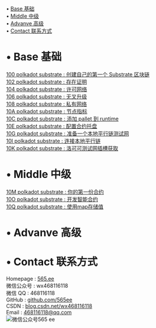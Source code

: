 • [Base 基础](#index1)  
• [Middle 中级](#index2)  
• [Advanve 高级](#index3)  
• [Contact 联系方式](#index99)  

# <span id='index1'>• Base 基础</span>  
 [100 polkadot substrate : 创建自己的第一个 Substrate 区块链](https://github.com/565ee/Substrate_CN/blob/main/100%20polkadot%20substrate%20:%20%E5%88%9B%E5%BB%BA%E8%87%AA%E5%B7%B1%E7%9A%84%E7%AC%AC%E4%B8%80%E4%B8%AA%20Substrate%20%E5%8C%BA%E5%9D%97%E9%93%BE.md)   
[102 polkadot substrate : 存在证明](https://github.com/565ee/Substrate_CN/blob/main/102%20polkadot%20substrate%20:%20%E5%AD%98%E5%9C%A8%E8%AF%81%E6%98%8E.md)   
[104 polkadot substrate : 许可网络](https://github.com/565ee/Substrate_CN/blob/main/104%20polkadot%20substrate%20:%20%E8%AE%B8%E5%8F%AF%E7%BD%91%E7%BB%9C.md)   
[106 polkadot substrate : 无叉升级](https://github.com/565ee/Substrate_CN/blob/main/106%20polkadot%20substrate%20:%20%E6%97%A0%E5%8F%89%E5%8D%87%E7%BA%A7.md)   
[108 polkadot substrate : 私有网络](https://github.com/565ee/Substrate_CN/blob/main/108%20polkadot%20substrate%20:%20%E7%A7%81%E6%9C%89%E7%BD%91%E7%BB%9C.md)   
[10A polkadot substrate : 节点指标](https://github.com/565ee/Substrate_CN/blob/main/10A%20polkadot%20substrate%20:%20%E8%8A%82%E7%82%B9%E6%8C%87%E6%A0%87.md)   
[10C polkadot substrate : 添加 pallet 到 runtime](https://github.com/565ee/Substrate_CN/blob/main/10C%20polkadot%20substrate%20:%20%E6%B7%BB%E5%8A%A0%20pallet%20%E5%88%B0%20runtime.md)   
[10E polkadot substrate : 配置合约托盘](https://github.com/565ee/Substrate_CN/blob/main/10E%20polkadot%20substrate%20:%20%E9%85%8D%E7%BD%AE%E5%90%88%E7%BA%A6%E6%89%98%E7%9B%98.md)   
[10G polkadot substrate : 准备一个本地平行链测试网](https://github.com/565ee/Substrate_CN/blob/main/10G%20polkadot%20substrate%20:%20%E5%87%86%E5%A4%87%E4%B8%80%E4%B8%AA%E6%9C%AC%E5%9C%B0%E5%B9%B3%E8%A1%8C%E9%93%BE%E6%B5%8B%E8%AF%95%E7%BD%91.md)   
[10I polkadot substrate : 连接本地平行链](https://github.com/565ee/Substrate_CN/blob/main/10I%20polkadot%20substrate%20:%20%E8%BF%9E%E6%8E%A5%E6%9C%AC%E5%9C%B0%E5%B9%B3%E8%A1%8C%E9%93%BE.md)   
[10K polkadot substrate : 洛可可测试网插槽获取](https://github.com/565ee/Substrate_CN/blob/main/10K%20polkadot%20substrate%20:%20%E6%B4%9B%E5%8F%AF%E5%8F%AF%E6%B5%8B%E8%AF%95%E7%BD%91%E6%8F%92%E6%A7%BD%E8%8E%B7%E5%8F%96.md)   

# <span id='index2'>• Middle 中级</span>  
[10M polkadot substrate : 你的第一份合约](https://github.com/565ee/Substrate_CN/blob/main/10M%20polkadot%20substrate%20:%20%E4%BD%A0%E7%9A%84%E7%AC%AC%E4%B8%80%E4%BB%BD%E5%90%88%E7%BA%A6.md)   
[10O polkadot substrate : 开发智能合约](https://github.com/565ee/Substrate_CN/blob/main/10O%20polkadot%20substrate%20:%20%E5%BC%80%E5%8F%91%E6%99%BA%E8%83%BD%E5%90%88%E7%BA%A6.md)   
[10Q polkadot substrate : 使用map存储值](https://github.com/565ee/Substrate_CN/blob/main/10Q%20polkadot%20substrate%20:%20%E4%BD%BF%E7%94%A8map%E5%AD%98%E5%82%A8%E5%80%BC.md)   

# <span id='index3'>• Advanve 高级</span>  

# <span id='index99'>• Contact 联系方式</span>  
Homepage : [565.ee](https://565.ee)  
微信公众号 : wx468116118  
微信 QQ   : 468116118  
GitHub   : [github.com/565ee](https://github.com/565ee)  
CSDN     : [blog.csdn.net/wx468116118](https://blog.csdn.net/wx468116118)  
Email    : 468116118@qq.com  
![微信公众号565 ee](https://user-images.githubusercontent.com/28084126/171252353-5b964ef9-cd68-4393-8740-c5e41336800d.png)
